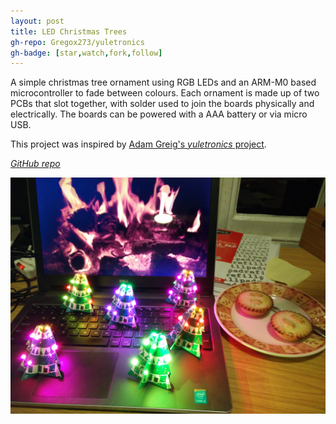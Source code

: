 ```yaml
---
layout: post
title: LED Christmas Trees
gh-repo: Gregox273/yuletronics
gh-badge: [star,watch,fork,follow]
---
```

A simple christmas tree ornament using RGB LEDs and an ARM-M0 based microcontroller to fade between colours. Each ornament is made up of two PCBs that slot together, with solder used to join the boards physically and electrically. The boards can be powered with a AAA battery or via micro USB.

This project was inspired by [Adam Greig's *yuletronics* project](https://github.com/adamgreig/yuletronics).

*[GitHub repo](github.com/Gregox273/yuletronics)*

![Christmas trees](/img/xmas_trees.jpg)
